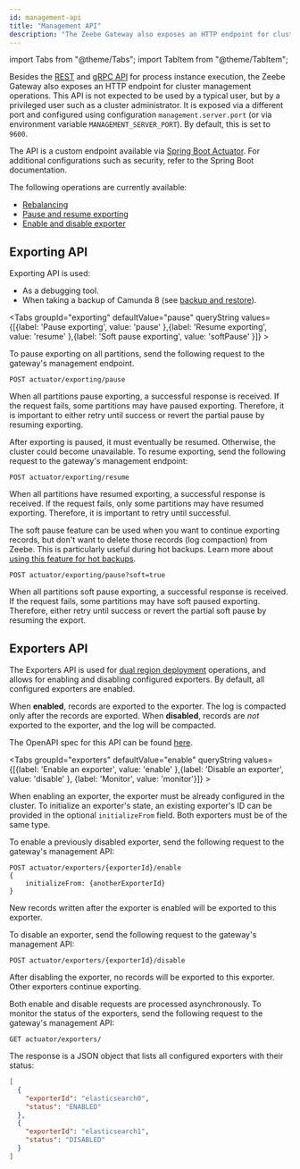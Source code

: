 ```yaml
---
id: management-api
title: "Management API"
description: "The Zeebe Gateway also exposes an HTTP endpoint for cluster management operations."
---
```


import Tabs from "@theme/Tabs";
import TabItem from "@theme/TabItem";

Besides the [REST](/apis-tools/camunda-api-rest/camunda-api-rest-overview.md) and [gRPC API](/apis-tools/zeebe-api/grpc.md) for process instance execution, the Zeebe Gateway also exposes an HTTP endpoint for cluster management operations. This API is not expected to be used by a typical user, but by a privileged user such as a cluster administrator. It is exposed via a different port and configured using configuration `management.server.port` (or via environment variable `MANAGEMENT_SERVER_PORT`). By default, this is set to `9600`.

The API is a custom endpoint available via [Spring Boot Actuator](https://docs.spring.io/spring-boot/docs/current/reference/html/actuator.html#actuator.endpoints). For additional configurations such as security, refer to the Spring Boot documentation.

The following operations are currently available:

- [Rebalancing](/self-managed/zeebe-deployment/operations/rebalancing.md)
- [Pause and resume exporting](#exporting-api)
- [Enable and disable exporter](#exporters-api)

## Exporting API

Exporting API is used:

- As a debugging tool.
- When taking a backup of Camunda 8 (see [backup and restore](/self-managed/operational-guides/backup-restore/backup-and-restore.md)).

<Tabs groupId="exporting" defaultValue="pause" queryString values={[{label: 'Pause exporting', value: 'pause' },{label: 'Resume exporting', value: 'resume' },{label: 'Soft pause exporting', value: 'softPause' }]} >

<TabItem value="pause">

To pause exporting on all partitions, send the following request to the gateway's management endpoint.

```
POST actuator/exporting/pause
```

When all partitions pause exporting, a successful response is received. If the request fails, some partitions may have paused exporting. Therefore, it is important to either retry until success or revert the partial pause by resuming exporting.

</TabItem>

<TabItem value="resume">

After exporting is paused, it must eventually be resumed. Otherwise, the cluster could become unavailable. To resume exporting, send the following request to the gateway's management endpoint:

```
POST actuator/exporting/resume
```

When all partitions have resumed exporting, a successful response is received. If the request fails, only some partitions may have resumed exporting. Therefore, it is important to retry until successful.

</TabItem>

<TabItem value="softPause">

The soft pause feature can be used when you want to continue exporting records, but don't want to delete those records (log compaction) from Zeebe. This is particularly useful during hot backups. Learn more about [using this feature for hot backups](/self-managed/operational-guides/backup-restore/backup-and-restore.md).

```
POST actuator/exporting/pause?soft=true
```

When all partitions soft pause exporting, a successful response is received. If the request fails, some partitions may have soft paused exporting. Therefore, either retry until success or revert the partial soft pause by resuming the export.

</TabItem>
</Tabs>

## Exporters API

The Exporters API is used for [dual region deployment](/self-managed/operational-guides/multi-region/dual-region-ops.md) operations, and allows for enabling and disabling configured exporters. By default, all configured exporters are enabled.

When **enabled**, records are exported to the exporter. The log is compacted only after the records are exported. When **disabled**, records are _not_ exported to the exporter, and the log will be compacted.

The OpenAPI spec for this API can be found [here](https://github.com/camunda/camunda/blob/main/dist/src/main/resources/api/cluster/exporter-api.yaml).

<Tabs groupId="exporters" defaultValue="enable" queryString values={[{label: 'Enable an exporter', value: 'enable' },{label: 'Disable an exporter', value: 'disable' }, {label: 'Monitor', value: 'monitor'}]} >

<TabItem value="enable">

When enabling an exporter, the exporter must be already configured in the cluster. To initialize an exporter's state, an existing exporter's ID can be provided in the optional `initializeFrom` field. Both exporters must be of the same type.

To enable a previously disabled exporter, send the following request to the gateway's management API:

```
POST actuator/exporters/{exporterId}/enable
{
    initializeFrom: {anotherExporterId}
}
```

New records written after the exporter is enabled will be exported to this exporter.

</TabItem>

<TabItem value="disable">

To disable an exporter, send the following request to the gateway's management API:

```
POST actuator/exporters/{exporterId}/disable
```

After disabling the exporter, no records will be exported to this exporter. Other exporters continue exporting.

</TabItem>

<TabItem value="monitor">

Both enable and disable requests are processed asynchronously. To monitor the status of the exporters, send the following request to the gateway's management API:

```
GET actuator/exporters/
```

The response is a JSON object that lists all configured exporters with their status:

```json
[
  {
    "exporterId": "elasticsearch0",
    "status": "ENABLED"
  },
  {
    "exporterId": "elasticsearch1",
    "status": "DISABLED"
  }
]
```

</TabItem>

</Tabs>
